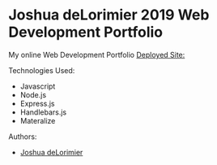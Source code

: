 # Joshua deLorimier 2019 Web Development Portfolio

My online Web Development Portfolio
[Deployed Site:](http://www.joshuadelorimier.com)

Technologies Used:
* Javascript
* Node.js
* Express.js
* Handlebars.js
* Materalize

Authors: 
* [Joshua deLorimier](https://github.com/Jdelorim)